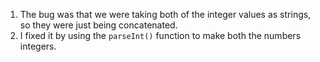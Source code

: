 1. The bug was that we were taking both of the integer values as strings, so they were just being concatenated.
2. I fixed it by using the `parseInt()` function to make both the numbers integers.